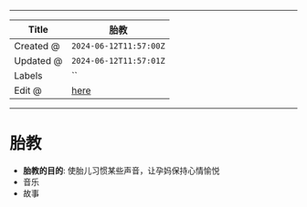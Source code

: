 -----

| Title     | 胎教                                                 |
| --------- | -------------------------------------------------- |
| Created @ | `2024-06-12T11:57:00Z`                             |
| Updated @ | `2024-06-12T11:57:01Z`                             |
| Labels    | \`\`                                               |
| Edit @    | [here](https://github.com/junxnone/ywiki/issues/2) |

-----

# 胎教

  - **胎教的目的**: 使胎儿习惯某些声音，让孕妈保持心情愉悦
  - 音乐
  - 故事
